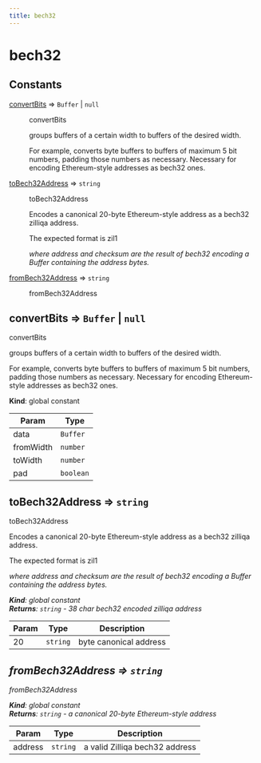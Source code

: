 ```yaml
---
title: bech32
---
```


# bech32

## Constants

<dl>
<dt><a href="#convertBits">convertBits</a> ⇒ <code>Buffer</code> | <code>null</code></dt>
<dd><p>convertBits</p>
<p>groups buffers of a certain width to buffers of the desired width.</p>
<p>For example, converts byte buffers to buffers of maximum 5 bit numbers,
padding those numbers as necessary. Necessary for encoding Ethereum-style
addresses as bech32 ones.</p>
</dd>
<dt><a href="#toBech32Address">toBech32Address</a> ⇒ <code>string</code></dt>
<dd><p>toBech32Address</p>
<p>Encodes a canonical 20-byte Ethereum-style address as a bech32 zilliqa
address.</p>
<p>The expected format is zil1<address><checksum> where address and checksum
are the result of bech32 encoding a Buffer containing the address bytes.</p>
</dd>
<dt><a href="#fromBech32Address">fromBech32Address</a> ⇒ <code>string</code></dt>
<dd><p>fromBech32Address</p>
</dd>
</dl>

<a name="convertBits"></a>

## convertBits ⇒ <code>Buffer</code> \| <code>null</code>
convertBits

groups buffers of a certain width to buffers of the desired width.

For example, converts byte buffers to buffers of maximum 5 bit numbers,
padding those numbers as necessary. Necessary for encoding Ethereum-style
addresses as bech32 ones.

**Kind**: global constant  

| Param | Type |
| --- | --- |
| data | <code>Buffer</code> | 
| fromWidth | <code>number</code> | 
| toWidth | <code>number</code> | 
| pad | <code>boolean</code> | 

<a name="toBech32Address"></a>

## toBech32Address ⇒ <code>string</code>
toBech32Address

Encodes a canonical 20-byte Ethereum-style address as a bech32 zilliqa
address.

The expected format is zil1<address><checksum> where address and checksum
are the result of bech32 encoding a Buffer containing the address bytes.

**Kind**: global constant  
**Returns**: <code>string</code> - 38 char bech32 encoded zilliqa address  

| Param | Type | Description |
| --- | --- | --- |
| 20 | <code>string</code> | byte canonical address |

<a name="fromBech32Address"></a>

## fromBech32Address ⇒ <code>string</code>
fromBech32Address

**Kind**: global constant  
**Returns**: <code>string</code> - a canonical 20-byte Ethereum-style address  

| Param | Type | Description |
| --- | --- | --- |
| address | <code>string</code> | a valid Zilliqa bech32 address |

